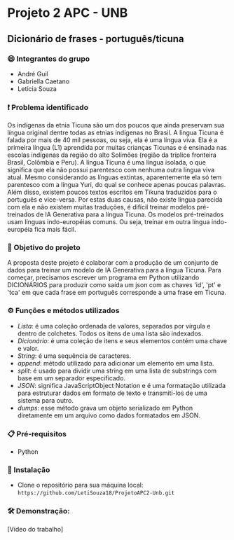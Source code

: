 # Projeto 2 APC - UNB 
## Dicionário de frases - português/ticuna

### :smile: Integrantes do grupo
- André Guil
- Gabriella Caetano
- Letícia Souza
### :exclamation: Problema identificado
Os indígenas da etnia Ticuna são um dos poucos que ainda preservam sua língua original dentre
todas as etnias indígenas no Brasil. A língua Ticuna é falada por mais de 40 mil pessoas, ou seja,
ela é uma língua viva. Ela é a primeira língua (L1) aprendida por muitas crianças Ticunas e é
ensinada nas escolas indígenas da região do alto Solimões (região da tríplice fronteira Brasil,
Colômbia e Peru).
A língua Ticuna é uma língua isolada, o que significa que ela não possui parentesco com
nenhuma outra língua viva atual. Mesmo considerando as línguas extintas, aparentemente ela
só tem parentesco com a língua Yuri, do qual se conhece apenas poucas palavras. Além disso,
existem poucos textos escritos em Tikuna traduzidos para o português e vice-versa. Por estas
duas causas, não existe língua parecida com ela e não existem muitas traduções, é difícil treinar
modelos pré-treinados de IA Generativa para a língua Ticuna. Os modelos pré-treinados usam
línguas indo-européias comuns. Ou seja, treinar em outra língua indo-européia fica mais fácil.

### 🚀 Objetivo do projeto
 A proposta deste projeto é colaborar com a produção de um conjunto de dados para treinar um modelo de IA Generativa para a língua Ticuna.
Para começar, precisamos escrever um programa em Python utilizando DICIONÁRIOS para produzir como saída um json com as chaves 'id', 'pt' e 'tca' em que cada frase em português corresponde a uma frase em Ticuna.

### ⚙️ Funções e métodos utilizados
- *Lista*: é uma coleção ordenada de valores, separados por vírgula e dentro de colchetes. Todos os itens de uma lista são indexados.
- *Dicionário*: é uma coleção de itens e seus elementos contém uma chave e valor.
- *String*: é uma sequência de caracteres.
- *append*: método utilizado para adicionar um elemento em uma lista.
- *split*: é usado para dividir uma string em uma lista de substrings com base em um separador especificado. 
- *JSON*: significa JavaScriptObject Notation e é uma formatação utilizada para estruturar dados em formato de texto e transmiti-los de uma sistema para outro.
- *dumps*: esse método grava um objeto serializado em Python diretamente em um arquivo como dados formatados em JSON.

### 📋 Pré-requisitos
- Python

### 🔧 Instalação
- Clone o repositório para sua máquina local: ```https://github.com/LetiSouza18/ProjetoAPC2-Unb.git ```

### 🛠️ Demonstração:
[Vídeo do trabalho]
